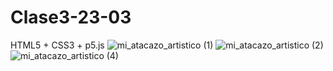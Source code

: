# Clase3-23-03
HTML5 + CSS3 + p5.js
![mi_atacazo_artistico (1)](https://user-images.githubusercontent.com/100797434/159830400-3bcd96b2-a790-4c73-ad48-257198f7404f.jpg)
![mi_atacazo_artistico (2)](https://user-images.githubusercontent.com/100797434/159830461-c2371873-6788-4955-bc0d-0dfedd850d9a.jpg)
![mi_atacazo_artistico (4)](https://user-images.githubusercontent.com/100797434/159830471-be7310de-c5a2-4b92-a718-8d6b3038e3de.jpg)
